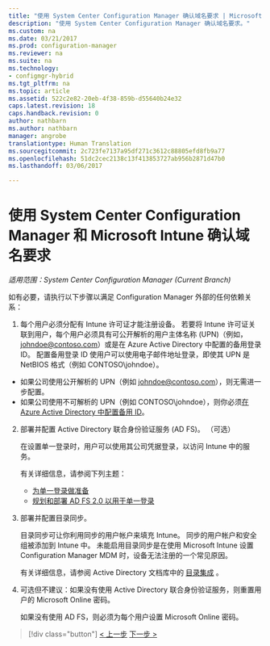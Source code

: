 ```yaml
---
title: "使用 System Center Configuration Manager 确认域名要求 | Microsoft Docs"
description: "使用 System Center Configuration Manager 确认域名要求。"
ms.custom: na
ms.date: 03/21/2017
ms.prod: configuration-manager
ms.reviewer: na
ms.suite: na
ms.technology:
- configmgr-hybrid
ms.tgt_pltfrm: na
ms.topic: article
ms.assetid: 522c2e82-20eb-4f38-859b-d55640b24e32
caps.latest.revision: 18
caps.handback.revision: 0
author: nathbarn
ms.author: nathbarn
manager: angrobe
translationtype: Human Translation
ms.sourcegitcommit: 2c723fe7137a95df271c3612c88805efd8fb9a77
ms.openlocfilehash: 51dc2cec2138c13f413853727ab956b2871d47b0
ms.lasthandoff: 03/06/2017

---
```

# <a name="confirm-domain-name-requirements-with-system-center-configuration-manager-and-microsoft-intune"></a>使用 System Center Configuration Manager 和 Microsoft Intune 确认域名要求

*适用范围：System Center Configuration Manager (Current Branch)*

如有必要，请执行以下步骤以满足 Configuration Manager 外部的任何依赖关系：

1. 每个用户必须分配有 Intune 许可证才能注册设备。 若要将 Intune 许可证关联到用户，每个用户必须具有可公开解析的用户主体名称 (UPN)（例如，johndoe@contoso.com）或是在 Azure Active Directory 中配置的备用登录 ID。 配置备用登录 ID 使用户可以使用电子邮件地址登录，即使其 UPN 是 NetBIOS 格式（例如 CONTOSO\johndoe）。

  - 如果公司使用公开解析的 UPN（例如 johndoe@contoso.com），则无需进一步配置。
  - 如果公司使用不可解析的 UPN（例如 CONTOSO\johndoe），则你必须[在 Azure Active Directory 中配置备用 ID](https://azure.microsoft.com/documentation/articles/active-directory-aadconnect-get-started-custom/#pages-under-the-section-sync)。

2.  部署并配置 Active Directory 联合身份验证服务 (AD FS)。 （可选）

     在设置单一登录时，用户可以使用其公司凭据登录，以访问 Intune 中的服务。

     有关详细信息，请参阅下列主题：
    -   [为单一登录做准备](http://go.microsoft.com/fwlink/?LinkID=271124)
    -   [规划和部署 AD FS 2.0 以用于单一登录](http://go.microsoft.com/fwlink/?LinkID=271125)

3.  部署并配置目录同步。

     目录同步可让你利用同步的用户帐户来填充 Intune。 同步的用户帐户和安全组被添加到 Intune 中。 未能启用目录同步是在使用 Microsoft Intune 设置 Configuration Manager MDM 时，设备无法注册的一个常见原因。

     有关详细信息，请参阅 Active Directory 文档库中的 [目录集成](http://go.microsoft.com/fwlink/?LinkID=271120) 。

4.  可选但不建议：如果没有使用 Active Directory 联合身份验证服务，则重置用户的 Microsoft Online 密码。

     如果没有使用 AD FS，则必须为每个用户设置 Microsoft Online 密码。

> [!div class="button"]
[< 上一步](create-mdm-collection.md)  [下一步 >](configure-intune-subscription.md)

